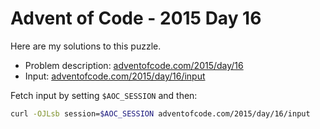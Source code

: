 # Advent of Code - 2015 Day 16
Here are my solutions to this puzzle.

* Problem description: [adventofcode.com/2015/day/16](https://adventofcode.com/2015/day/16)
* Input: [adventofcode.com/2015/day/16/input](https://adventofcode.com/2015/day/16/input)

Fetch input by setting `$AOC_SESSION` and then:
```bash
curl -OJLsb session=$AOC_SESSION adventofcode.com/2015/day/16/input
```
